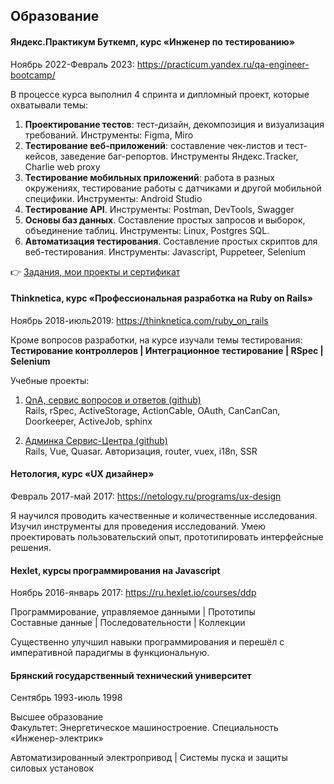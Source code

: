 ## Образование

#### Яндекс.Практикум Буткемп, курс «Инженер по тестированию»

Ноябрь 2022-Февраль 2023: https://practicum.yandex.ru/qa-engineer-bootcamp/

В процессе курса выполнил 4 спринта и дипломный проект, которые охватывали темы:

1. **Проектирование тестов**: тест-дизайн, декомпозиция и визуализация требований. Инструменты: Figma, Miro
2. **Тестирование веб-приложений**: составление чек-листов и тест-кейсов, заведение баг-репортов. Инструменты Яндекс.Tracker, Charlie web proxy
3. **Тестирование мобильных приложений**: работа в разных окружениях, тестирование работы с датчиками и другой мобильной специфики. Инструменты: Android Studio
4. **Тестирование API**. Инструменты: Postman, DevTools, Swagger
5. **Основы баз данных**. Составление простых запросов и выборок, объединение таблиц. Инструменты: Linux, Postgres SQL.
6. **Автоматизация тестирования**. Составление простых скриптов для веб-тестирования. Инструменты: Javascript, Puppeteer, Selenium

:point_right: [Задания, мои проекты и сертификат](/education/yandex-practicum-qa/yandex-practicum-qa.md)

#### Thinknetica, курс «Профессиональная разработка на Ruby on Rails»

Ноябрь 2018-июль2019: https://thinknetica.com/ruby_on_rails

Кроме вопросов разработки, на курсе изучали темы тестирования:<br>
**Тестирование контроллеров | Интеграционное тестирование | RSpec | Selenium**

Учебные проекты:

1. [QnA, сервис вопросов и ответов (github)](https://github.com/arbaev/qna)<br>
   Rails, rSpec, ActiveStorage, ActionCable, OAuth, CanCanCan, Doorkeeper, ActiveJob, sphinx

2. [Админка Сервис-Центра (github)](https://github.com/arbaev/service-center)<br>
   Rails, Vue, Quasar. Авторизация, router, vuex, i18n, SSR

#### Нетология, курс «UX дизайнер»

Февраль 2017-май 2017: https://netology.ru/programs/ux-design

Я научился проводить качественные и количественные исследования. Изучил инструменты для проведения исследований. Умею проектировать пользовательский опыт, прототипировать интерфейсные решения.

#### Hexlet, курсы программирования на Javascript

Ноябрь 2016-январь 2017: https://ru.hexlet.io/courses/ddp

Программирование, управляемое данными | Прототипы<br>
Составные данные | Последовательности | Коллекции

Существенно улучшил навыки программирования и перешёл с императивной парадигмы в функциональную.

#### Брянский государственный технический университет

Сентябрь 1993-июль 1998

Высшее образование<br>
Факультет: Энергетическое машиностроение. Специальность «Инженер-электрик»

Автоматизированный электропривод | Системы пуска и защиты силовых установок
